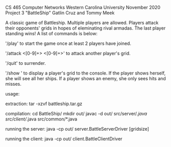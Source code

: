 CS 465 Computer Networks
Western Carolina University
November 2020
Project 3 "BattleShip"
Gatlin Cruz and Tommy Meek

A classic game of Battleship. Multiple players are allowed. Players attack 
their opponents' grids in hopes of eleminating rival armadas. The last player 
standing wins! A list of commands is below:

'/play' to start the game once at least 2 players have joined.

'/attack <username> <[0-9]+> <[0-9]+>' to attack another player's grid.

'/quit' to surrender.

'/show <username>' to display a player's grid to the console. If the player 
shows herself, she will see all her ships. If a player shows an enemy, she 
only sees hits and misses.



usage:

extraction:
tar -xzvf battleship.tar.gz

compilation:
cd BattleShip/
mkdir out/
javac -d out/ src/server/*.java src/client/*.java src/common/*.java

running the server:
java -cp out/ server.BattleServerDriver <port> [gridsize]

running the client:
java -cp out/ client.BattleClientDriver <host> <port> <username>
